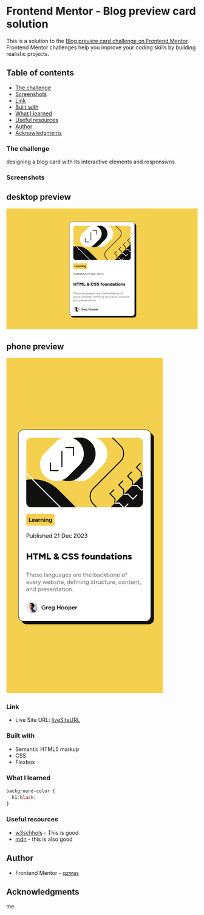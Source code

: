 # Frontend Mentor - Blog preview card solution

This is a solution to the [Blog preview card challenge on Frontend Mentor](https://www.frontendmentor.io/challenges/blog-preview-card-ckPaj01IcS). Frontend Mentor challenges help you improve your coding skills by building realistic projects. 

## Table of contents

  - [The challenge](#the-challenge)
  - [Screenshots](#screenshots)
  - [Link](#link)
  - [Built with](#built-with)
  - [What I learned](#what-i-learned)
  - [Useful resources](#useful-resources)
- [Author](#author)
- [Acknowledgments](#acknowledgments)





### The challenge

designing a blog card with its interactive elements and responsivns



### Screenshots
## desktop preview
![](./desktop_preview.png)


## phone preview
![](./preview_phone.png)


### Link


- Live Site URL: [liveSiteURL](https://your-live-site-url.com)


### Built with

- Semantic HTML5 markup
- CSS
- Flexbox

### What I learned


```css
background-color {
  h1:black;
}
```


### Useful resources

- [w3schhols](https://www.w3schools.com/css/default.asp) - This is good
- [mdn](https://developer.mozilla.org/en-US/docs/Web/CSS) - this is also good


## Author

- Frontend Mentor - [qzwas](https://www.frontendmentor.io/profile/qzwas)

## Acknowledgments

me.

